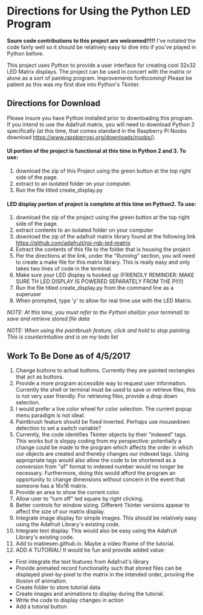 # Directions for Using the Python LED Program


**Soure code contributions to this project are welcomed!!!!!**   I've notated the code fairly well so it should be relatively easy to dive into if you've played in Python before.

This project uses Python to provide a user interface for creating cool 32x32 LED Matrix displays.  The project can be used in concert with the matrix or alone as a sort of painting program.  Improvements forthcoming! Please be patient as this was my first dive into Python's Tkinter.

## Directions for Download

Please insure you have Python installed prior to downloading this program.  If you intend to use the Adafruit matrix, you will need to download Python 2 specifically (at this time, that comes standard in the Raspberry Pi Noobs download https://www.raspberrypi.org/downloads/noobs/).

#### UI portion of the project is functional at this time in Python 2 and 3.  To use:
1. download the zip of this Project using the green button at the top right side of the page.
2. extract to an isolated folder on your computer.
3. Run the file titled create_display.py

#### LED display portion of project is complete at this time on Python2.  To use:
1. download the zip of the project using the green button at the top right side of the page.
2. extract contents to an isolated folder on your computer
3. download the zip of the adafruit matrix library found at the following link https://github.com/adafruit/rpi-rgb-led-matrix
4. Extract the contents of this file to the folder that is housing the project
5. Per the directions at the link, under the "Running" section, you will need to create a make file for this matrix library.  This is really easy and only takes two lines of code in the terminal.
6. Make sure your LED display is hooked up (FRIENDLY REMINDER: MAKE SURE TH LED DISPLAY IS POWERED SEPARATELY FROM THE PI!!!)
7. Run the file titled create_display.py from the command line as a superuser
8. When prompted, type 'y' to allow for real time use with the LED Matrix.

*NOTE: At this time, you must refer to the Python shell(or your terminal) to save and retrieve stored file data*

*NOTE: When using the paintbrush feature, click and hold to stop painting.  This is counterintuitive and is on my todo list*

## Work To Be Done as of 4/5/2017

1. Change buttons to actual buttons.  Currently they are painted rectangles that act as buttons.
2. Provide a more program accessible way to request user information.  Currently the shell or terminal must be used to save or retrieve files, this is not very user friendly.  For retrieving files, provide a drop down selection.
3. I would prefer a live color wheel for color selection.  The current popup menu paradigm is not ideal.
4. Paintbrush feature should be fixed inverted.  Perhaps use mousedown detection to set a switch variable?
5. Currently, the code identifies Tkinter objects by their "indexed" tags.  This works but is sloppy coding from my perspective: potentially a change could be made to the program which affects the order in which our objects are created and thereby changes our indexed tags.  Using appropriate tags would also allow the code to be shortened as a conversion from "a1" format to indexed number would no longer be necessary.  Furthermore, doing this would afford the program an opportunity to change dimensions without concern in the event that someone has a 16x16 matrix.
6. Provide an area to show the current color.
7. Allow user to "turn off" led square by right clicking.
8. Better controls for window sizing.  Different Tkinter versions appear to affect the size of our matrix display.
9. Integrate image display for simple images.  This should be relatively easy using the Adafruit Library's existing code.
10. Integrate text display.  This would also be easy using the Adafruit Library's existing code.
11. Add to mabiesen.github.io. Maybe a video iframe of the tutorial.
12. ADD A TUTORIAL! It would be fun and provide added value:
* First integrate the text features from Adafruit's library
* Provide animated record functionality such that stored files can be displayed pixel-by-pixel to the matrix in the intended order, proviing the illusion of animation.
* Create folder to store tutorial data
* Create images and animations to display during the tutorial.
* Write the code to display changes in action
* Add a tutorial button

